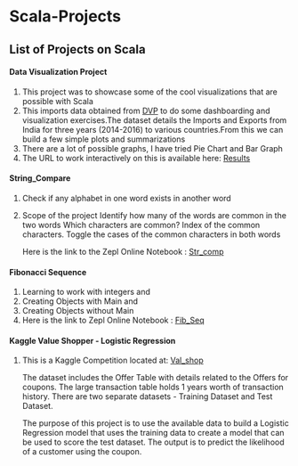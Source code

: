 # Scala-Projects

## List of Projects on Scala

#### **Data Visualization Project**
1. This project was to showcase some of the cool visualizations that are possible with Scala
2. This imports data obtained from [DVP](https://www.kaggle.com/hiteshp/make-in-india/data) 
   to do some dashboarding and visualization exercises.The dataset details the Imports and Exports from India for three years (2014-2016) to various countries.From this we can build a few simple plots and summarizations
3. There are a lot of possible graphs, I have tried Pie Chart and Bar Graph
4. The URL to work interactively on this is available here: [Results]('https://my.datascientistworkbench.com/tools/zeppelin-notebook')

    

#### **String_Compare**

1. Check if any alphabet in one word exists in another word
2. Scope of the project
    Identify how many of the words are common in the two words
    Which characters are common?
    Index of the common characters.
    Toggle the cases of the common characters in both words
    
    Here is the link to the Zepl Online Notebook : [Str_comp]('https://www.zepl.com/viewer/notebooks/bm90ZTovL2F0aGVyb3MxNjcvMWQ3MThiMjliZjIxNDEzZmJhZWZjMTMzMThkZDUxYWYvbm90ZS5qc29u')

#### **Fibonacci Sequence**
1. Learning to work with integers and
2. Creating Objects with Main and
3. Creating Objects without Main
4. Here is the link to Zepl Online Notebook : [Fib_Seq]('https://www.zepl.com/spaces/S_ZEPL/2f367acdce714ae990a9baedf0829479')
   

#### **Kaggle Value Shopper - Logistic Regression**

1. This is a Kaggle Competition located at: 
   [Val_shop]('https://www.kaggle.com/c/acquire-valued-shoppers-challenge/data')
    
    The dataset includes the Offer Table with details related to the Offers for coupons. The large transaction table holds 1 years worth of transaction history. There are two separate datasets - Training Dataset and Test Dataset.

    The purpose of this project is to use the available data to build a Logistic Regression model that uses the training data to create a model that can be used to score the test dataset. The output is to predict the likelihood of a customer using the coupon.
